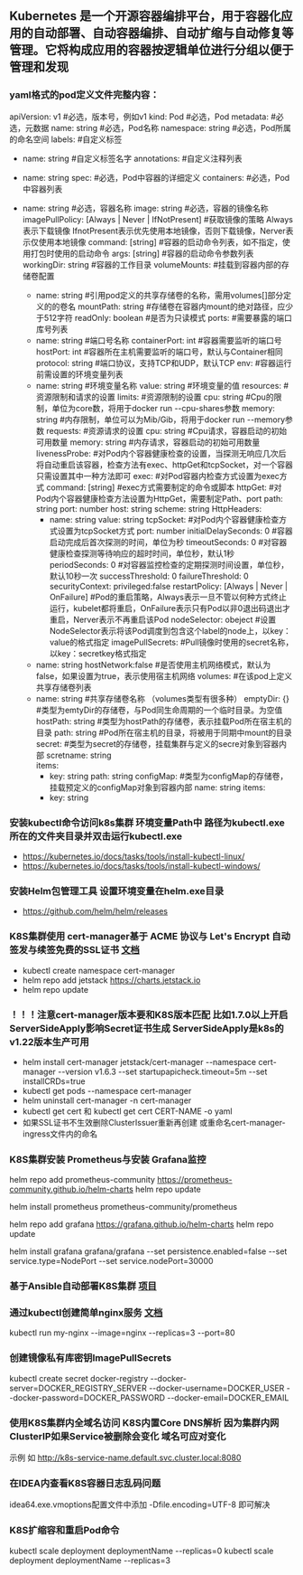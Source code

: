 ## Kubernetes 是一个开源容器编排平台，用于容器化应用的自动部署、自动容器编排、自动扩缩与自动修复等管理。它将构成应用的容器按逻辑单位进行分组以便于管理和发现

### yaml格式的pod定义文件完整内容：

apiVersion: v1 #必选，版本号，例如v1
kind: Pod #必选，Pod
metadata:       #必选，元数据
name: string #必选，Pod名称
namespace: string #必选，Pod所属的命名空间
labels:      #自定义标签

- name: string #自定义标签名字
  annotations:       #自定义注释列表
- name: string
  spec:         #必选，Pod中容器的详细定义
  containers:      #必选，Pod中容器列表

- name: string #必选，容器名称
  image: string #必选，容器的镜像名称
  imagePullPolicy: [Always | Never | IfNotPresent] #获取镜像的策略 Always表示下载镜像
  IfnotPresent表示优先使用本地镜像，否则下载镜像，Nerver表示仅使用本地镜像
  command: [string]    #容器的启动命令列表，如不指定，使用打包时使用的启动命令
  args: [string]     #容器的启动命令参数列表
  workingDir: string #容器的工作目录
  volumeMounts:    #挂载到容器内部的存储卷配置
    - name: string #引用pod定义的共享存储卷的名称，需用volumes[]部分定义的的卷名
      mountPath: string #存储卷在容器内mount的绝对路径，应少于512字符
      readOnly: boolean #是否为只读模式
      ports:       #需要暴露的端口库号列表
    - name: string #端口号名称
      containerPort: int #容器需要监听的端口号
      hostPort: int #容器所在主机需要监听的端口号，默认与Container相同
      protocol: string #端口协议，支持TCP和UDP，默认TCP
      env:       #容器运行前需设置的环境变量列表
    - name: string #环境变量名称
      value: string #环境变量的值
      resources:       #资源限制和请求的设置
      limits:      #资源限制的设置
      cpu: string #Cpu的限制，单位为core数，将用于docker run --cpu-shares参数
      memory: string #内存限制，单位可以为Mib/Gib，将用于docker run --memory参数
      requests:      #资源请求的设置
      cpu: string #Cpu请求，容器启动的初始可用数量
      memory: string #内存请求，容器启动的初始可用数量
      livenessProbe:     #对Pod内个容器健康检查的设置，当探测无响应几次后将自动重启该容器，检查方法有exec、httpGet和tcpSocket，对一个容器只需设置其中一种方法即可
      exec:      #对Pod容器内检查方式设置为exec方式
      command: [string]  #exec方式需要制定的命令或脚本
      httpGet:       #对Pod内个容器健康检查方法设置为HttpGet，需要制定Path、port
      path: string
      port: number
      host: string
      scheme: string
      HttpHeaders:
        - name: string
          value: string
          tcpSocket:     #对Pod内个容器健康检查方式设置为tcpSocket方式
          port: number
          initialDelaySeconds: 0 #容器启动完成后首次探测的时间，单位为秒
          timeoutSeconds: 0 #对容器健康检查探测等待响应的超时时间，单位秒，默认1秒
          periodSeconds: 0 #对容器监控检查的定期探测时间设置，单位秒，默认10秒一次
          successThreshold: 0
          failureThreshold: 0
          securityContext:
          privileged:false
          restartPolicy: [Always | Never | OnFailure]
          #Pod的重启策略，Always表示一旦不管以何种方式终止运行，kubelet都将重启，OnFailure表示只有Pod以非0退出码退出才重启，Nerver表示不再重启该Pod
          nodeSelector: obeject #设置NodeSelector表示将该Pod调度到包含这个label的node上，以key：value的格式指定
          imagePullSecrets:    #Pull镜像时使用的secret名称，以key：secretkey格式指定
    - name: string
      hostNetwork:false #是否使用主机网络模式，默认为false，如果设置为true，表示使用宿主机网络
      volumes:       #在该pod上定义共享存储卷列表
    - name: string #共享存储卷名称 （volumes类型有很多种）
      emptyDir: {} #类型为emtyDir的存储卷，与Pod同生命周期的一个临时目录。为空值
      hostPath: string #类型为hostPath的存储卷，表示挂载Pod所在宿主机的目录
      path: string #Pod所在宿主机的目录，将被用于同期中mount的目录
      secret:      #类型为secret的存储卷，挂载集群与定义的secre对象到容器内部
      scretname: string  
      items:
        - key: string
          path: string
          configMap:     #类型为configMap的存储卷，挂载预定义的configMap对象到容器内部
          name: string
          items:
        - key: string

### 安装kubectl命令访问k8s集群  环境变量Path中 路径为kubectl.exe所在的文件夹目录并双击运行kubectl.exe

- https://kubernetes.io/docs/tasks/tools/install-kubectl-linux/
- https://kubernetes.io/docs/tasks/tools/install-kubectl-windows/

### 安装Helm包管理工具  设置环境变量在helm.exe目录

- https://github.com/helm/helm/releases

### K8S集群使用 cert-manager基于 ACME 协议与 Let's Encrypt 自动签发与续签免费的SSL证书 [文档](https://help.aliyun.com/document_detail/409430.html)

- kubectl create namespace cert-manager
- helm repo add jetstack https://charts.jetstack.io
- helm repo update

### ！！！注意cert-manager版本要和K8S版本匹配  比如1.7.0以上开启ServerSideApply影响Secret证书生成  ServerSideApply是k8s的v1.22版本生产可用

- helm install cert-manager jetstack/cert-manager --namespace cert-manager --version v1.6.3 --set startupapicheck.timeout=5m --set installCRDs=true
- kubectl get pods --namespace cert-manager
- helm uninstall cert-manager -n cert-manager
- kubectl get cert 和 kubectl get cert CERT-NAME -o yaml
- 如果SSL证书不生效删除ClusterIssuer重新再创建 或重命名cert-manager-ingress文件内的命名

### K8S集群安装 Prometheus与安装 Grafana监控

helm repo add prometheus-community https://prometheus-community.github.io/helm-charts
helm repo update

helm install prometheus prometheus-community/prometheus

helm repo add grafana https://grafana.github.io/helm-charts
helm repo update

helm install grafana grafana/grafana --set persistence.enabled=false --set service.type=NodePort --set
service.nodePort=30000

### 基于Ansible自动部署K8S集群 [项目](https://github.com/lizhenliang/ansible-install-k8s)

### 通过kubectl创建简单nginx服务 [文档](https://docs.ksyun.com/documents/5517)

kubectl run my-nginx --image=nginx --replicas=3 --port=80

### 创建镜像私有库密钥ImagePullSecrets

kubectl create secret docker-registry <name> --docker-server=DOCKER_REGISTRY_SERVER --docker-username=DOCKER_USER
--docker-password=DOCKER_PASSWORD --docker-email=DOCKER_EMAIL

### 使用K8S集群内全域名访问 K8S内置Core DNS解析  因为集群内网ClusterIP如果Service被删除会变化 域名可应对变化

示例 如 http://k8s-service-name.default.svc.cluster.local:8080

### 在IDEA内查看K8S容器日志乱码问题

idea64.exe.vmoptions配置文件中添加 -Dfile.encoding=UTF-8 即可解决

### K8S扩缩容和重启Pod命令

kubectl scale deployment deploymentName --replicas=0
kubectl scale deployment deploymentName --replicas=3